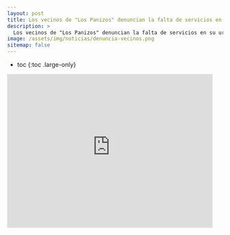 ```yaml
---
layout: post
title: Los vecinos de "Los Panizos" denuncian la falta de servicios en su urbanización.
description: >
  Los vecinos de "Los Panizos" denuncian la falta de servicios en su urbanización.
image: /assets/img/noticias/denuncia-vecinos.png
sitemap: false
---
```


* toc
{:toc .large-only}

<iframe width="480" height="360" src="https://video-ecv1-1.xx.fbcdn.net/v/t42.1790-2/10000000_885546368698337_9020475669088116730_n.mp4?_nc_cat=104&ccb=1-6&_nc_sid=985c63&efg=eyJ2ZW5jb2RlX3RhZyI6InN2ZV9zZCJ9&_nc_ohc=tzoYMqJ0elUAX8PQlf8&_nc_ht=video-ecv1-1.xx&oh=00_AT_B3Dv1ZDqO10txKkx99_-voPJ-TyfXV3bSO_cmM7pJhQ&oe=627BED2A" frameborder="0"> </iframe>
